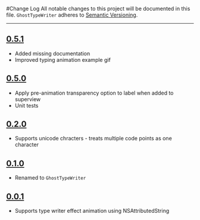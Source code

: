 #Change Log
All notable changes to this project will be documented in this file.
`GhostTypeWriter` adheres to [Semantic Versioning](http://semver.org/).

---

## [0.5.1](https://github.com/wibosco/TypeWritingLabel/releases/tag/0.5.1)

* Added missing documentation
* Improved typing animation example gif

## [0.5.0](https://github.com/wibosco/TypeWritingLabel/releases/tag/0.5.0)

* Apply pre-animation transparency option to label when added to superview
* Unit tests 

## [0.2.0](https://github.com/wibosco/TypeWritingLabel/releases/tag/0.2.0)

* Supports unicode chracters - treats multiple code points as one character

## [0.1.0](https://github.com/wibosco/TypeWritingLabel/releases/tag/0.1.0)

* Renamed to `GhostTypeWriter`

## [0.0.1](https://github.com/wibosco/TypeWritingLabel/releases/tag/0.0.1)

* Supports type writer effect animation using NSAttributedString
